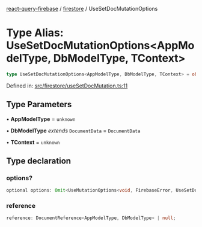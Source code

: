 [react-query-firebase](../../modules.md) / [firestore](../index.md) / UseSetDocMutationOptions

# Type Alias: UseSetDocMutationOptions\<AppModelType, DbModelType, TContext\>

```ts
type UseSetDocMutationOptions<AppModelType, DbModelType, TContext> = object;
```

Defined in: [src/firestore/useSetDocMutation.ts:11](https://github.com/vpishuk/react-query-firebase/blob/7fbf9b6c8d5aecd24bcbf362edabf19ee5b1c72c/src/firestore/useSetDocMutation.ts#L11)

## Type Parameters

• **AppModelType** = `unknown`

• **DbModelType** *extends* `DocumentData` = `DocumentData`

• **TContext** = `unknown`

## Type declaration

### options?

```ts
optional options: Omit<UseMutationOptions<void, FirebaseError, UseSetDocMutationValues<AppModelType>, TContext>, "mutationFn" | "mutationKey">;
```

### reference

```ts
reference: DocumentReference<AppModelType, DbModelType> | null;
```
